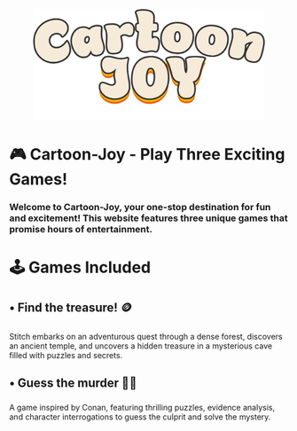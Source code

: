 <div align="center">
  <img height="200" src="https://raw.githubusercontent.com/Ahmed-ElshazlyX/Cartoon-Joy/3e4d9cca7c0d3f4cd895a178a4af796842fd871e/Image/Logo.png?token=GHSAT0AAAAAAC4L7IHNM3MDDT4XXM4YCRK6Z3LKT7A"  />
</div>

###

<h1 align="left">🎮 Cartoon-Joy - Play Three Exciting Games!</h1>

###

<h3 align="left">Welcome to Cartoon-Joy, your one-stop destination for fun and excitement! This website features three unique games that promise hours of entertainment.</h3>

###

<h1 align="left">🕹️ Games Included</h1>

###

<h2 align="left">• Find the treasure! 🪙</h2>

###

<p align="left">Stitch embarks on an adventurous quest through a dense forest, discovers an ancient temple, and uncovers a hidden treasure in a mysterious cave filled with puzzles and secrets.</p>

###

<h2 align="left">• Guess the murder 🕵🏻</h2>

###

<p align="left">A game inspired by Conan, featuring thrilling puzzles, evidence analysis, and character interrogations to guess the culprit and solve the mystery.</p>

###

